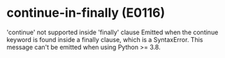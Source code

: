 # continue-in-finally (E0116)

'continue' not supported inside 'finally' clause Emitted when the
continue keyword is found inside a finally clause, which is a
SyntaxError. This message can't be emitted when using Python \>= 3.8.
